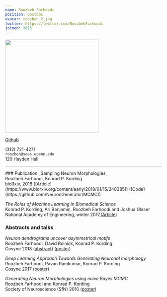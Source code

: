 ```yaml
---
name: Roozbeh Farhoodi
position: postdoc
avatar: roozbeh_2.jpg
twitter: https://twitter.com/RoozbehFarhoodi
joined: 2015
---
```


<img width="300" src="{{site.baseurl}}/images/people/{{page.avatar}}" data-action="zoom">

<a href="https://github.com/RoozbehFarhoodi"><i class="fa fa-github"></i> Github</a><br>

<i class="fa fa-mobile"></i> (312) 721-4271<br>
<i class="fa fa-envelope-o"></i> `roozbeh@seas.upenn.edu`<br>
<i class="fa fa-building"></i> 120 Hayden Hall




<hr>
### Publication
_Sampling Neuron Morphologies_<br>
Roozbeh Farhoodi, Konrad P. Kording<br>
bioRxiv, 2018 ([Article](https://www.biorxiv.org/content/early/2018/01/15/248385)) ([Code](https://github.com/NeuronGenerator/MCMC))

_The Roles of Machine Learning in Biomedical Science_<br>
Konrad P. Kording, Ari Benjamin, Roozbeh Farhoodi and Joshua Glaser<br>
National Academy of Engineering, winter 2017,([Article](https://www.nae.edu/Publications/Bridge/176887/176976.aspx))


### Abstracts and talks
_Neuron dendrograms uncover asymmetrical motifs_<br>
Roozbeh Farhoodi, David Rolnick, Konrad P. Kording<br>
Cosyne 2018 ([abstract](https://www.dropbox.com/s/q2fws535xwo8t6a/cosyne-abstract-neuron.pdf?dl=0)) ([poster](https://www.dropbox.com/s/i25rzq886rzbgzf/SfN%20poster.pdf?dl=0))

_Deep Learning Approach Towards Generating Neuronal morphology_<br>
Roozbeh Farhoodi, Pavan Ramkumar, Konrad P. Kording<br>
Cosyne 2017 ([poster](https://www.dropbox.com/s/5rvzlehf5q5hl8u/Deep%20learning.pdf?dl=0))

_Generating Neuron Morphologies using naive Bayes MCMC_<br>
Roozbeh Farhoodi and Konrad P. Kording<br>
Society of Neuroscience (SfN) 2016 ([poster](https://www.dropbox.com/s/fx4hymac3i4lwtz/MCMC%20morphology.pdf?dl=0))



